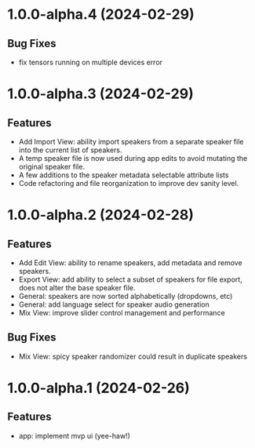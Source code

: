 # 1.0.0-alpha.4 (2024-02-29)

## Bug Fixes

- fix tensors running on multiple devices error

# 1.0.0-alpha.3 (2024-02-29)

## Features

- Add Import View: ability import speakers from a separate speaker file into the current list of speakers.
- A temp speaker file is now used during app edits to avoid mutating the original speaker file.
- A few additions to the speaker metadata selectable attribute lists
- Code refactoring and file reorganization to improve dev sanity level.

# 1.0.0-alpha.2 (2024-02-28)

## Features

- Add Edit View: ability to rename speakers, add metadata and remove speakers.
- Export View: add ability to select a subset of speakers for file export, does not alter the base speaker file.
- General: speakers are now sorted alphabetically (dropdowns, etc)
- General: add language select for speaker audio generation
- Mix View: improve slider control management and performance

## Bug Fixes

- Mix View: spicy speaker randomizer could result in duplicate speakers

# 1.0.0-alpha.1 (2024-02-26)

## Features

- app: implement mvp ui (yee-haw!)
